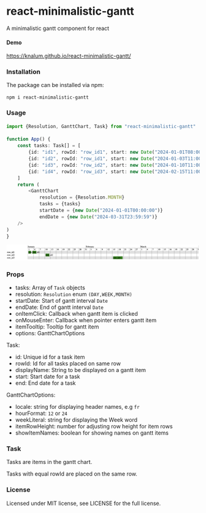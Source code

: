 # react-minimalistic-gantt

A minimalistic gantt component for react

#### Demo

https://knalum.github.io/react-minimalistic-gantt/

### Installation

The package can be installed via npm:

```npm i react-minimalistic-gantt```

### Usage

```ts
import {Resolution, GanttChart, Task} from "react-minimalistic-gantt"

function App() {
    const tasks: Task[] = [
        {id: "id1", rowId: "row_id1", start: new Date("2024-01-01T08:00:00"), end: new Date("2024-01-02T16:00:00")},
        {id: "id2", rowId: "row_id1", start: new Date("2024-01-03T11:00:00"), end: new Date("2024-01-05T12:00:00")},
        {id: "id3", rowId: "row_id2", start: new Date("2024-01-10T11:00:00"), end: new Date("2024-01-12T12:00:00")},
        {id: "id4", rowId: "row_id3", start: new Date("2024-02-15T11:00:00"), end: new Date("2024-02-20T12:00:00")},
    ]
    return (
        <GanttChart
            resolution = {Resolution.MONTH}
            tasks = {tasks}
            startDate = {new Date("2024-01-01T00:00:00")}
            endDate = {new Date("2024-03-31T23:59:59")}
    />
)
}
```

![demo1](https://github.com/knalum/react-minimalistic-gantt/blob/36faefd2b26d0bbfb3d0f382f155a83abacbccdf/assets/demo1.png?raw=true)

### Props

- tasks: Array of `Task` objects
- resolution: `Resolution` enum `(DAY,WEEK,MONTH)`
- startDate: Start of gantt interval `Date`
- endDate: End of gantt interval `Date`
- onItemClick: Callback when gantt item is clicked
- onMouseEnter: Callback when pointer enters gantt item
- itemTooltip: Tooltip for gantt item
- options: GanttChartOptions

Task:

- id: Unique id for a task item
- rowId: Id for all tasks placed on same row
- displayName: String to be displayed on a gantt item
- start: Start date for a task
- end: End date for a task

GanttChartOptions:

- locale: string for displaying header names, e.g `fr`
- hourFormat: `12` or `24`
- weekLiteral: string for displaying the Week word
- itemRowHeight: number for adjusting row height for item rows
- showItemNames: boolean for showing names on gantt items

### Task

Tasks are items in the gantt chart.

Tasks with equal rowId are placed on the same row.

### License

Licensed under MIT license, see LICENSE for the full license.
